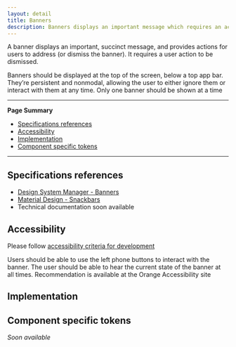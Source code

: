 ```yaml
---
layout: detail
title: Banners
description: Banners displays an important message which requires an action to be dismissed.
---
```


A banner displays an important, succinct message, and provides actions for users to address (or dismiss the banner).
It requires a user action to be dismissed.

Banners should be displayed at the top of the screen, below a top app bar. They’re persistent and nonmodal, allowing the user to either ignore them or interact with them at any time.
Only one banner should be shown at a time

---

**Page Summary**

* [Specifications references](#specifications-references)
* [Accessibility](#accessibility)
* [Implementation](#implementation)
* [Component specific tokens](#component-specific-tokens)

---

## Specifications references

- [Design System Manager - Banners](https://system.design.orange.com/0c1af118d/p/19a040-banners/b/497b77)
- [Material Design - Snackbars](https://m2.material.io/components/banners)
- Technical documentation soon available

## Accessibility

Please follow [accessibility criteria for development](https://a11y-guidelines.orange.com/en/mobile/android/development/)

Users should be able to use the left phone buttons to interact with the banner.
The user should be able to hear the current state of the banner at all times.
Recommendation is available at the Orange Accessibility site

## Implementation

## Component specific tokens

_Soon available_
